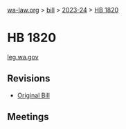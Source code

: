 [wa-law.org](/) > [bill](/bill/) > [2023-24](/bill/2023-24/) > [HB 1820](/bill/2023-24/hb/1820/)

# HB 1820
[leg.wa.gov](https://app.leg.wa.gov/billsummary?BillNumber=1820&Year=2023&Initiative=false)

## Revisions
* [Original Bill](1/)

## Meetings